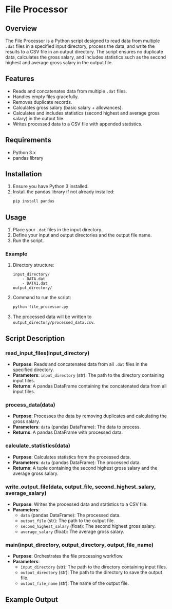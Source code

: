 # File Processor

## Overview
The File Processor is a Python script designed to read data from multiple `.dat` files in a specified input directory, process the data, and write the results to a CSV file in an output directory. The script ensures no duplicate data, calculates the gross salary, and includes statistics such as the second highest and average gross salary in the output file.

## Features
- Reads and concatenates data from multiple `.dat` files.
- Handles empty files gracefully.
- Removes duplicate records.
- Calculates gross salary (basic salary + allowances).
- Calculates and includes statistics (second highest and average gross salary) in the output file.
- Writes processed data to a CSV file with appended statistics.

## Requirements
- Python 3.x
- pandas library

## Installation
1. Ensure you have Python 3 installed.
2. Install the pandas library if not already installed:
    ```bash
    pip install pandas
    ```

## Usage
1. Place your `.dat` files in the input directory.
2. Define your input and output directories and the output file name.
3. Run the script.

### Example
1. Directory structure:
    ```
    input_directory/
        - DATA.dat
        - DATA1.dat
    output_directory/
    ```

2. Command to run the script:
    ```bash
    python file_processor.py
    ```

3. The processed data will be written to `output_directory/processed_data.csv`.

## Script Description

### read_input_files(input_directory)
- **Purpose**: Reads and concatenates data from all `.dat` files in the specified directory.
- **Parameters**: `input_directory` (str): The path to the directory containing input files.
- **Returns**: A pandas DataFrame containing the concatenated data from all input files.

### process_data(data)
- **Purpose**: Processes the data by removing duplicates and calculating the gross salary.
- **Parameters**: `data` (pandas DataFrame): The data to process.
- **Returns**: A pandas DataFrame with processed data.

### calculate_statistics(data)
- **Purpose**: Calculates statistics from the processed data.
- **Parameters**: `data` (pandas DataFrame): The processed data.
- **Returns**: A tuple containing the second highest gross salary and the average gross salary.

### write_output_file(data, output_file, second_highest_salary, average_salary)
- **Purpose**: Writes the processed data and statistics to a CSV file.
- **Parameters**:
  - `data` (pandas DataFrame): The processed data.
  - `output_file` (str): The path to the output file.
  - `second_highest_salary` (float): The second highest gross salary.
  - `average_salary` (float): The average gross salary.

### main(input_directory, output_directory, output_file_name)
- **Purpose**: Orchestrates the file processing workflow.
- **Parameters**:
  - `input_directory` (str): The path to the directory containing input files.
  - `output_directory` (str): The path to the directory to save the output file.
  - `output_file_name` (str): The name of the output file.

## Example Output
